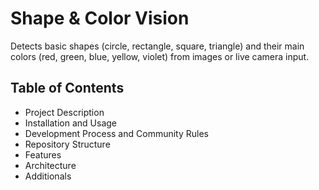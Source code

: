 # Shape & Color Vision

Detects basic shapes (circle, rectangle, square, triangle) and their main colors (red, green, blue, yellow, violet) from images or live camera input.

## Table of Contents
- Project Description
- Installation and Usage
- Development Process and Community Rules
- Repository Structure
- Features
- Architecture
- Additionals
